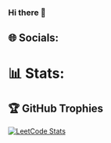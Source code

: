 ### Hi there 👋
## 🌐 Socials:
# 📊 Stats:
## 🏆 GitHub Trophies
[![LeetCode Stats](https://leetcard.jiego.cool/jiego?theme=forest&font=Baloo%202&ext=heatmap)]([https://leetcode.com/jiego/])
<!--
**Jiegoqqq/Jiegoqqq** is a ✨ _special_ ✨ repository because its `README.md` (this file) appears on your GitHub profile.

Here are some ideas to get you started:

- 🔭 I’m currently working on ...
- 🌱 I’m currently learning ...
- 👯 I’m looking to collaborate on ...
- 🤔 I’m looking for help with ...
- 💬 Ask me about ...
- 📫 How to reach me: ...
- 😄 Pronouns: ...
- ⚡ Fun fact: ...
-->
